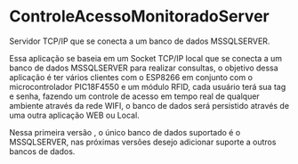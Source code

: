 # ControleAcessoMonitoradoServer
Servidor TCP/IP que se conecta a um banco de dados MSSQLSERVER.


Essa aplicação se baseia em um Socket TCP/IP local que se conecta a um banco de dados MSSQLSERVER para realizar consultas, o objetivo dessa aplicação 
é ter vários clientes com o  ESP8266 em conjunto com o microcontrolador PIC18F4550 e um módulo RFID, cada usuário terá sua tag e senha, fazendo um controle de acesso em tempo real de qualquer ambiente
através da rede WIFI, o banco de dados será persistido através de uma outra aplicação WEB ou Local.

Nessa primeira versão , o único banco de dados suportado é o MSSQLSERVER, nas próximas versões desejo adicionar suporte a outros bancos de dados.



